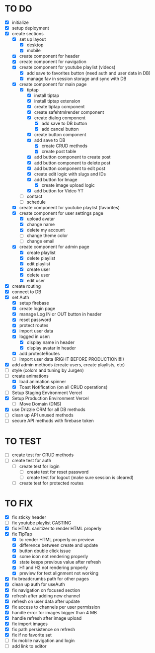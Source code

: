 # TO DO

- [x] initialize
- [x] setup deployment
- [x] create sections
  - [x] set up layout
    - [x] desktop
    - [x] mobile
  - [x] create component for header
  - [x] create component for navigation
  - [x] create component for youtube playlist (videos)
    - [x] add save to favorites button (need auth and user data in DB)
    - [x] manage fav in session storage and sync with DB
  - [x] create component for main page
    - [x] tiptap
      - [x] install tiptap
      - [x] install tiptap extension
      - [x] create tiptap component
      - [x] create safehtmlrender component
      - [x] create dialog component
        - [x] add save to DB button
        - [x] add cancel button
      - [x] create button component
      - [x] add save to DB
        - [x] create CRUD methods
        - [x] create post table
      - [x] add button component to create post
      - [x] add button component to delete post
      - [x] add button component to edit post
      - [x] create edit logic with slugs and IDs
      - [x] add button for Image
        - [x] create image upload logic
      - [x] add button for Video YT
    - [ ] contact
    - [ ] schedule
  - [x] create component for youtube playlist (favorites)
  - [x] create component for user settings page
    - [x] upload avatar
    - [x] change name
    - [x] delete my account
    - [ ] change theme color
    - [ ] change email
  - [x] create component for admin page
    - [x] create playlist
    - [x] delete playlist
    - [x] edit playlist
    - [x] create user
    - [x] delete user
    - [x] edit user
- [x] create routing
- [x] connect to DB
- [x] set Auth
  - [x] setup firebase
  - [x] create login page
  - [x] manage Log IN or OUT button in header
  - [x] reset password
  - [x] protect routes
  - [x] import user data
  - [x] logged in user:
    - [x] display name in header
    - [x] display avatar in header
  - [x] add protecteRoutes
  - [ ] import user data (RIGHT BEFORE PRODUCTION!!!!)
- [x] add admin methods (create users, create playlists, etc)
- [ ] style (colors and tuning by Jurgen)
- [ ] create animations
  - [x] load animation spinner
  - [x] Toast Notification (on all CRUD operations)
- [ ] Setup Staging Environment Vercel
- [x] Setup Production Environment Vercel
  - [ ] Move Domain (DNS)
- [x] use Drizzle ORM for all DB methods
- [ ] clean up API unused methods
- [ ] secure API methods with firebase token

# TO TEST

- [ ] create test for CRUD methods
- [ ] create test for auth
  - [ ] create test for login
    - [ ] create test for reset password
    - [ ] create test for logout (make sure session is cleared)
  - [ ] create test for protected routes

# TO FIX

- [x] fix sticky header
- [ ] fix youtube playlist CASTING
- [x] fix HTML sanitizer to render HTML properly
- [x] fix TipTap 
  - [x] to render HTML properly on preview
  - [x] difference between create and update
  - [x] button double click issue
  - [x] some icon not rendering properly
  - [x] state keeps previous value after refresh
  - [x] H1 and H2 not rendering properly
  - [x] preview for text alignment not working
- [x] fix breadcrumbs path for other pages
- [x] clean up auth for useAuth
- [x] fix navigation on focused section 
- [x] refresh after adding new channel
- [x] refresh on user data after update
- [x] fix access to channels per user permission
- [x] handle error for images bigger than 4 MB
- [x] handle refresh after image upload
- [x] fix import images
- [x] fix path persistence on refresh
- [x] fix if no favorite set 
- [ ] fix mobile navigation and login
- [ ] add link to editor
